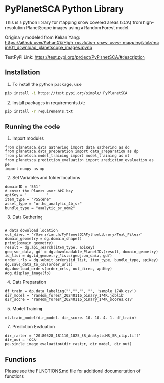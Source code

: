 # PyPlanetSCA Python Library

This is a python library for mapping snow covered areas (SCA) from high-resolution PlanetScope images using a Random Forest model. 

Originally modeled from Kehan Yang: https://github.com/KehanGit/High_resolution_snow_cover_mapping/blob/main/01_download_planetscope_images.ipynb

TestPyPi Link: https://test.pypi.org/project/PyPlanetSCA/#description

## Installation

1. To install the python package, use: 

```bash
pip install -i https://test.pypi.org/simple/ PyPlanetSCA
```

2. Install packages in requirements.txt:
```bash
pip install -r requirements.txt
```
## Running the code

1. Import modules
```
from planetsca.data_gathering import data_gathering as dg
from planetsca.data_preparation import data_preparation as dp
from planetsca.model_training import model_training as mt
from planetsca.prediction_evaluation import prediction_evaluation as pe
import numpy as np
```

2. Set Variables and folder locations
```
domainID = '551'
# enter the Planet user API key
apiKey = '_________'
item_type = "PSScene"
asset_type = "ortho_analytic_4b_sr"
bundle_type = "analytic_sr_udm2"
```

3. Data Gathering
```

# data download location
out_direc = '/Users/ianch/PyPlanetSCAPythonLibrary/Test_Files/'
domain_geometry = dg.domain_shape()
print(domain_geometry)
result = dg.api_search(item_type, apiKey)
geojson_data, gdf = dg.downloadable_PlanetIDs(result, domain_geometry)
id_list = dg.id_gemoetry_lists(geojson_data, gdf)
order_urls = dg.submit_orders(id_list, item_type, bundle_type, apiKey)
dg.save_data_to_csv(order_urls)
dg.download_orders(order_urls, out_direc, apiKey)
#dg.display_image(fp)
```

4. Data Preparation
```
df_train = dp.data_labeling("","","", "", 'sample_174k.csv')
dir_model = 'random_forest_20240116_binary_174K.joblib'
dir_score = 'random_forest_20240116_binary_174K_scores.csv'
```

5. Model Training
``` 
mt.train_model(dir_model, dir_score, 10, 10, 4, 1, df_train)
```


7. Prediction Evaluation
```
dir_raster = '20180528_181110_1025_3B_AnalyticMS_SR_clip.tiff'
dir_out = 'SCA'
pe.single_image_evaluation(dir_raster, dir_model, dir_out)
```

## Functions
Please see the FUNCTIONS.md file for additional documentation of functions
